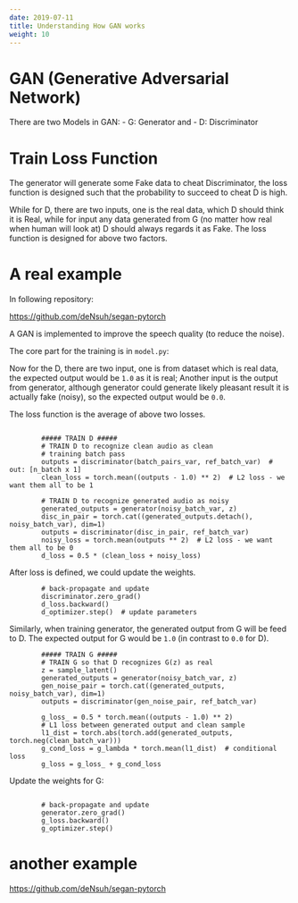 ```yaml
---
date: 2019-07-11
title: Understanding How GAN works
weight: 10
---
```

# GAN (Generative Adversarial Network)

There are two Models in GAN: 
    - G: Generator and 
    - D: Discriminator

# Train Loss Function

The generator will generate some Fake data to cheat Discriminator, the loss
function is designed such that the probability to succeed to cheat D is high.

While for D, there are two inputs, one is the real data, which D should think
it is Real, while for input any data generated from G (no matter how real when human
will look at) D should always regards it as Fake. The loss function is designed
for above two factors.

# A real example

In following repository:

https://github.com/deNsuh/segan-pytorch

A GAN is implemented to improve the speech quality (to reduce the noise).

The core part for the training is in `model.py`:

Now for the D, there are two input, one is from dataset which is real data, the
expected output would be `1.0` as it is real; Another input is the output from
generator, although generator could generate likely pleasant result it is
actually fake (noisy), so the expected output would be `0.0`.

The loss function is the average of above two losses.

```

        ##### TRAIN D #####
        # TRAIN D to recognize clean audio as clean
        # training batch pass
        outputs = discriminator(batch_pairs_var, ref_batch_var)  # out: [n_batch x 1]
        clean_loss = torch.mean((outputs - 1.0) ** 2)  # L2 loss - we want them all to be 1

        # TRAIN D to recognize generated audio as noisy
        generated_outputs = generator(noisy_batch_var, z)
        disc_in_pair = torch.cat((generated_outputs.detach(), noisy_batch_var), dim=1)
        outputs = discriminator(disc_in_pair, ref_batch_var)
        noisy_loss = torch.mean(outputs ** 2)  # L2 loss - we want them all to be 0
        d_loss = 0.5 * (clean_loss + noisy_loss)
```

After loss is defined, we could update the weights.

```
        # back-propagate and update
        discriminator.zero_grad()
        d_loss.backward()
        d_optimizer.step()  # update parameters
```


Similarly, when training generator, the generated output from G will be feed to
D. The expected output for G would be `1.0` (in contrast to `0.0` for D).

```
        ##### TRAIN G #####
        # TRAIN G so that D recognizes G(z) as real
        z = sample_latent()
        generated_outputs = generator(noisy_batch_var, z)
        gen_noise_pair = torch.cat((generated_outputs, noisy_batch_var), dim=1)
        outputs = discriminator(gen_noise_pair, ref_batch_var)

        g_loss_ = 0.5 * torch.mean((outputs - 1.0) ** 2)
        # L1 loss between generated output and clean sample
        l1_dist = torch.abs(torch.add(generated_outputs, torch.neg(clean_batch_var)))
        g_cond_loss = g_lambda * torch.mean(l1_dist)  # conditional loss
        g_loss = g_loss_ + g_cond_loss

```

Update the weights for G:

```

        # back-propagate and update
        generator.zero_grad()
        g_loss.backward()
        g_optimizer.step()

```

# another example

https://github.com/deNsuh/segan-pytorch
